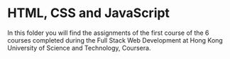 # HTML, CSS and JavaScript

In this folder you will find the assignments of the first course of the 6 courses completed during the Full Stack Web Development at Hong Kong University of Science and Technology, Coursera.
